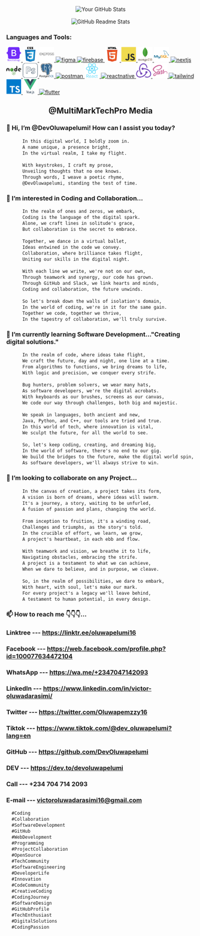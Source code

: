 <div align="center">
 
   ![Your GitHub Stats](https://github-readme-stats.vercel.app/api?username=DevOluwapelumi&show_icons=true&theme=dark)
   
</div>

<p align="center">
 <img width="100px" src="https://res.cloudinary.com/anuraghazra/image/upload/v1594908242/logo_ccswme.svg" align="center" alt="GitHub Readme Stats" />
 
   <h3 align="left">Languages and Tools:</h3>
   
<p align="left"> <a href="https://getbootstrap.com" target="_blank"> <img src="https://raw.githubusercontent.com/devicons/devicon/master/icons/bootstrap/bootstrap-plain-wordmark.svg" alt="bootstrap" width="40" height="40"/> </a> <a href="https://www.w3schools.com/css/" target="_blank"> <img src="https://raw.githubusercontent.com/devicons/devicon/master/icons/css3/css3-original-wordmark.svg" alt="css3" width="40" height="40"/> </a> <a href="https://expressjs.com" target="_blank"> <img src="https://raw.githubusercontent.com/devicons/devicon/master/icons/express/express-original-wordmark.svg" alt="express" width="40" height="40"/> </a> <a href="https://www.figma.com/" target="_blank"> <img src="https://www.vectorlogo.zone/logos/figma/figma-icon.svg" alt="figma" width="40" height="40"/> </a> <a href="https://firebase.google.com/" target="_blank"> <img src="https://www.vectorlogo.zone/logos/firebase/firebase-icon.svg" alt="firebase" width="40" height="40"/> </a> </a> <a href="https://www.w3.org/html/" target="_blank"> <img src="https://raw.githubusercontent.com/devicons/devicon/master/icons/html5/html5-original-wordmark.svg" alt="html5" width="40" height="40"/> </a> <a href="https://developer.mozilla.org/en-US/docs/Web/JavaScript" target="_blank"> <img src="https://raw.githubusercontent.com/devicons/devicon/master/icons/javascript/javascript-original.svg" alt="javascript" width="40" height="40"/> </a>  <a href="https://www.mongodb.com/" target="_blank"> <img src="https://raw.githubusercontent.com/devicons/devicon/master/icons/mongodb/mongodb-original-wordmark.svg" alt="mongodb" width="40" height="40"/> </a> <a href="https://www.mysql.com/" target="_blank"> <img src="https://raw.githubusercontent.com/devicons/devicon/master/icons/mysql/mysql-original-wordmark.svg" alt="mysql" width="40" height="40"/> </a> <a href="https://nextjs.org/" target="_blank"> <img src="https://cdn.worldvectorlogo.com/logos/nextjs-3.svg" alt="nextjs" width="40" height="40"/> </a> <a href="https://nodejs.org" target="_blank"> <img src="https://raw.githubusercontent.com/devicons/devicon/master/icons/nodejs/nodejs-original-wordmark.svg" alt="nodejs" width="40" height="40"/> </a> <a href="https://www.photoshop.com/en" target="_blank"> <img src="https://raw.githubusercontent.com/devicons/devicon/master/icons/photoshop/photoshop-line.svg" alt="photoshop" width="40" height="40"/> </a> <a href="https://www.postgresql.org" target="_blank"> <img src="https://raw.githubusercontent.com/devicons/devicon/master/icons/postgresql/postgresql-original-wordmark.svg" alt="postgresql" width="40" height="40"/> </a> <a href="https://postman.com" target="_blank"> <img src="https://www.vectorlogo.zone/logos/getpostman/getpostman-icon.svg" alt="postman" width="40" height="40"/> </a> <a href="https://reactjs.org/" target="_blank"> <img src="https://raw.githubusercontent.com/devicons/devicon/master/icons/react/react-original-wordmark.svg" alt="react" width="40" height="40"/> </a> <a href="https://reactnative.dev/" target="_blank"> <img src="https://cdn.worldvectorlogo.com/logos/react-native-1.svg" alt="reactnative" width="40" height="40"/> </a> <a href="https://redux.js.org" target="_blank"> <img src="https://raw.githubusercontent.com/devicons/devicon/master/icons/redux/redux-original.svg" alt="redux" width="40" height="40"/> </a> <a href="https://sass-lang.com" target="_blank"> <img src="https://raw.githubusercontent.com/devicons/devicon/master/icons/sass/sass-original.svg" alt="sass" width="40" height="40"/> </a> <a href="https://tailwindcss.com/" target="_blank"> <img src="https://www.vectorlogo.zone/logos/tailwindcss/tailwindcss-icon.svg" alt="tailwind" width="40" height="40"/> </a> <a href="https://www.typescriptlang.org/" target="_blank"> <img src="https://raw.githubusercontent.com/devicons/devicon/master/icons/typescript/typescript-original.svg" alt="typescript" width="40" height="40"/> </a> <a href="https://vuejs.org/" target="_blank"> <img src="https://raw.githubusercontent.com/devicons/devicon/master/icons/vuejs/vuejs-original-wordmark.svg" alt="vuejs" width="40" height="40"/> </a> 
<a href="https://flutter.dev/" target="_blank"> <img src="https://cdn.worldvectorlogo.com/logos/flutter-logo.svg" alt="flutter" width="40" height="40"/> </a></p>

 <h2 align="center"> @MultiMarkTechPro Media</h2>
 
</p>

### 👋 Hi, I’m @DevOluwapelumi! How can I assist you today?

          In this digital world, I boldly zoom in.
          A name unique, a presence bright,
          In the virtual realm, I take my flight.
          
          With keystrokes, I craft my prose,
          Unveiling thoughts that no one knows.
          Through words, I weave a poetic rhyme,
          @DevOluwapelumi, standing the test of time.

### 👀 I’m interested in Coding and Collaboration...

          In the realm of ones and zeros, we embark,
          Coding is the language of the digital spark.
          Alone, we craft lines in solitude's grace,
          But collaboration is the secret to embrace.
          
          Together, we dance in a virtual ballet,
          Ideas entwined in the code we convey.
          Collaboration, where brilliance takes flight,
          Uniting our skills in the digital night.
          
          With each line we write, we're not on our own,
          Through teamwork and synergy, our code has grown.
          Through GitHub and Slack, we link hearts and minds,
          Coding and collaboration, the future unwinds.
          
          So let's break down the walls of isolation's domain,
          In the world of coding, we're in it for the same gain.
          Together we code, together we thrive,
          In the tapestry of collaboration, we'll truly survive.

### 🌱 I’m currently learning Software Development..."Creating digital solutions."
  
          In the realm of code, where ideas take flight,
          We craft the future, day and night, one line at a time.
          From algorithms to functions, we bring dreams to life,
          With logic and precision, we conquer every strife.
          
          Bug hunters, problem solvers, we wear many hats,
          As software developers, we're the digital acrobats.
          With keyboards as our brushes, screens as our canvas,
          We code our way through challenges, both big and majestic.
          
          We speak in languages, both ancient and new,
          Java, Python, and C++, our tools are tried and true.
          In this world of tech, where innovation is vital,
          We sculpt the future, for all the world to see.
          
          So, let's keep coding, creating, and dreaming big,
          In the world of software, there's no end to our gig.
          We build the bridges to the future, make the digital world spin,
          As software developers, we'll always strive to win.
  
### 💞️ I’m looking to collaborate on any Project...

          In the canvas of creation, a project takes its form,
          A vision is born of dreams, where ideas will swarm.
          It's a journey, a story, waiting to be unfurled,
          A fusion of passion and plans, changing the world.
          
          From inception to fruition, it's a winding road,
          Challenges and triumphs, as the story's told.
          In the crucible of effort, we learn, we grow,
          A project's heartbeat, in each ebb and flow.
          
          With teamwork and vision, we breathe it to life,
          Navigating obstacles, embracing the strife.
          A project is a testament to what we can achieve,
          When we dare to believe, and in purpose, we cleave.
          
          So, in the realm of possibilities, we dare to embark,
          With heart, with soul, let's make our mark.
          For every project's a legacy we'll leave behind,
          A testament to human potential, in every design.
  
 ### 📫 How to reach me 👇👇👇...
 
   ###  Linktree --- https://linktr.ee/oluwapelumi16
   ###  Facebook --- https://web.facebook.com/profile.php?id=100077634472104
   ###  WhatsApp --- https://wa.me/+2347047142093
   ###  LinkedIn --- https://www.linkedin.com/in/victor-oluwadarasimi/
   ###  Twitter  --- https://twitter.com/Oluwapemzzy16
   ###  Tiktok   --- https://www.tiktok.com/@dev_oluwapelumi?lang=en
   ###  GitHub   --- https://github.com/DevOluwapelumi
   ###  DEV      --- https://dev.to/devoluwapelumi
   ###  Call     --- +234 704 714 2093 
   ###  E-mail   --- victoroluwadarasimi16@gmail.com

      #Coding
      #Collaboration
      #SoftwareDevelopment
      #GitHub
      #WebDevelopment
      #Programming
      #ProjectCollaboration
      #OpenSource
      #TechCommunity
      #SoftwareEngineering
      #DeveloperLife
      #Innovation
      #CodeCommunity
      #CreativeCoding
      #CodingJourney
      #SoftwareDesign
      #GitHubProfile
      #TechEnthusiast
      #DigitalSolutions
      #CodingPassion
  
<!---
DevOluwapelumi/DevOluwapelumi is a ✨ unique ✨ repository because its `README.md` (this file) appears on your GitHub profile.
You can click the Preview link to take a look at your changes.
You can view the `README.md` on your GitHub profile by clicking the Preview link.
--->
